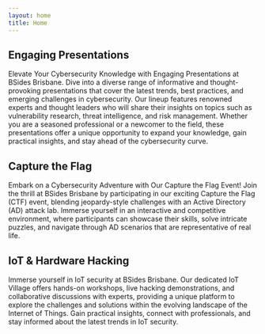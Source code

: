 ```yaml
---
layout: home
title: Home
---
```


## Engaging Presentations
Elevate Your Cybersecurity Knowledge with Engaging Presentations at BSides Brisbane. Dive into a diverse range of informative and thought-provoking presentations that cover the latest trends, best practices, and emerging challenges in cybersecurity. Our lineup features renowned experts and thought leaders who will share their insights on topics such as vulnerability research, threat intelligence, and risk management. Whether you are a seasoned professional or a newcomer to the field, these presentations offer a unique opportunity to expand your knowledge, gain practical insights, and stay ahead of the cybersecurity curve.

## Capture the Flag
Embark on a Cybersecurity Adventure with Our Capture the Flag Event! Join the thrill at BSides Brisbane by participating in our exciting Capture the Flag (CTF) event, blending jeopardy-style challenges with an Active Directory (AD) attack lab. Immerse yourself in an interactive and competitive environment, where participants can showcase their skills, solve intricate puzzles, and navigate through AD scenarios that are representative of real life.

## IoT & Hardware Hacking
Immerse yourself in IoT security at BSides Brisbane. Our dedicated IoT Village offers hands-on workshops, live hacking demonstrations, and collaborative discussions with  experts, providing a unique platform to explore the challenges and solutions within the evolving landscape of the Internet of Things. Gain practical insights, connect with professionals, and stay informed about the latest trends in IoT security.